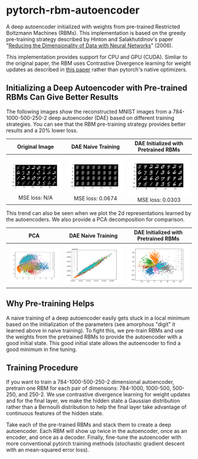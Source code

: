 # pytorch-rbm-autoencoder
A deep autoencoder initialized with weights from pre-trained Restricted Boltzmann Machines (RBMs). This implementation is based on the greedy pre-training strategy described by Hinton and Salakhutdinov's paper "[Reducing the Dimensionality of Data with Neural Networks](http://www.cs.toronto.edu/~hinton/science.pdf)" (2006).

This implementation provides support for CPU and GPU (CUDA). Simliar to the original paper, the RBM uses Contrastive Divergence learning for weight updates as described in [this paper](https://christian-igel.github.io/paper/TRBMAI.pdf) rather than pytorch's native optimizers.

## Initializing a Deep Autoencoder with Pre-trained RBMs Can Give Better Results
The following images show the reconstructed MNIST images from a 784-1000-500-250-2 deep autoencoder (DAE) based on different training strategies. You can see that the RBM pre-training strategy provides better results and a 20% lower loss. 

| Original Image | DAE Naive Training | DAE Initialized with Pretrained RBMs |
| :-----------: | :-----------: | :-----------: |
| ![original image](/images/original_digits.png?raw=true) MSE loss: N/A | ![reconstructed image from naive training](/images/reconstructed_digits_naive_dae.png?raw=true) MSE loss: 0.0674 | ![reconstructed image from pre-trained RBM training](/images/reconstructed_digits_dae.png?raw=true) MSE loss: 0.0303 |


This trend can also be seen when we plot the 2d representations learned by the autoencoders. We also provide a PCA decomposition for comparison.

| PCA | DAE Naive Training | DAE Initialized with Pretrained RBMs |
| :-----------: | :-----------: | :-----------: |
| ![2d representation from PCA](/images/pca_repr.png?raw=true) | ![2d representation from naive training](/images/naive_dae_repr.png?raw=true) | ![2d representation from pre-trained RBM training](/images/dae_repr.png?raw=true) |


## Why Pre-training Helps
A naive training of a deep autoencoder easily gets stuck in a local minimum based on the initialization of the parameters (see amorphous "digit" it learned above in naive training). To fight this, we pre-train RBMs and use the weights from the pretrained RBMs to provide the autoencoder with a good initial state. This good initial state allows the autoencoder to find a good minimum in fine tuning.

## Training Procedure
If you want to train a 784-1000-500-250-2 dimensional autoencoder, pretrain one RBM for each pair of dimensions: 784-1000, 1000-500, 500-250, and 250-2. We use contrastive divergence learning for weight updates and for the final layer, we make the hidden state a Gaussian distribution rather than a Bernoulli distribution to help the final layer take advantage of continuous features of the hidden state. 


Take each of the pre-trained RBMs and stack them to create a deep autoencoder. Each RBM will show up twice in the autoencoder, once as an encoder, and once as a decoder. Finally, fine-tune the autoencoder with more conventional pytorch training methods (stochastic gradient descent with an mean-squared error loss).
